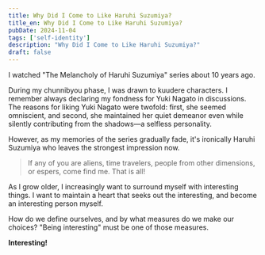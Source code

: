```yaml
---
title: Why Did I Come to Like Haruhi Suzumiya?
title_en: Why Did I Come to Like Haruhi Suzumiya?
pubDate: 2024-11-04
tags: ['self-identity']
description: "Why Did I Come to Like Haruhi Suzumiya?"
draft: false
---
```


I watched "The Melancholy of Haruhi Suzumiya" series about 10 years ago.

During my chunnibyou phase, I was drawn to kuudere characters. I remember always declaring my fondness for Yuki Nagato in discussions. The reasons for liking Yuki Nagato were twofold: first, she seemed omniscient, and second, she maintained her quiet demeanor even while silently contributing from the shadows—a selfless personality.

However, as my memories of the series gradually fade, it's ironically Haruhi Suzumiya who leaves the strongest impression now.

> If any of you are aliens, time travelers, people from other dimensions, or espers, come find me. That is all!

As I grow older, I increasingly want to surround myself with interesting things. I want to maintain a heart that seeks out the interesting, and become an interesting person myself.

How do we define ourselves, and by what measures do we make our choices? "Being interesting" must be one of those measures.

**Interesting!**